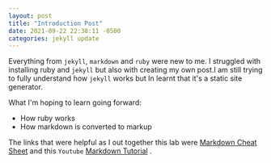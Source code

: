 ```yaml
---
layout: post
title: "Introduction Post"
date: 2021-09-22 22:38:11 -0500
categories: jekyll update
---
```

Everything from `jekyll`, `markdown` and `ruby` were new to me. I struggled with installing ruby and `jekyll` but also with creating my own post.I am still trying to fully understand how `jekyll` works but In learnt that it's a static site generator.

What I'm hoping to learn going forward:
* How ruby works
* How markdown is converted to markup

The links that were helpful as I out together this lab were [Markdown Cheat Sheet](https://www.markdownguide.org/cheat-sheet/) and this `Youtube` [Markdown Tutorial](https://www.youtube.com/watch?v=HUBNt18RFbo) .
